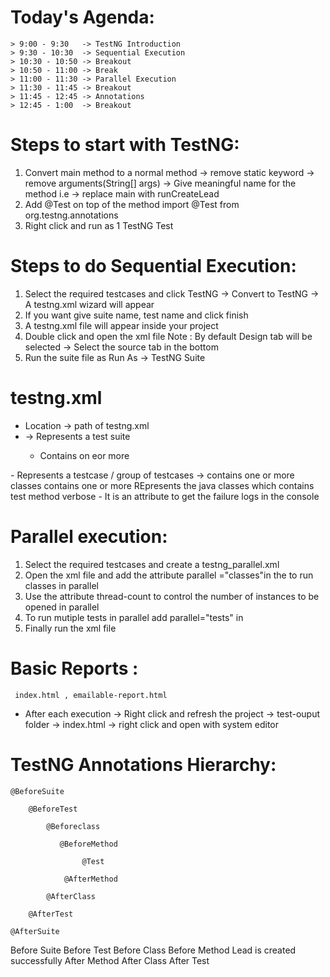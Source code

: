 # Today's Agenda:
    > 9:00 - 9:30   -> TestNG Introduction
    > 9:30 - 10:30  -> Sequential Execution
    > 10:30 - 10:50 -> Breakout
    > 10:50 - 11:00 -> Break
    > 11:00 - 11:30 -> Parallel Execution
    > 11:30 - 11:45 -> Breakout
    > 11:45 - 12:45 -> Annotations
    > 12:45 - 1:00  -> Breakout

# Steps to start with TestNG:
  1. Convert main method to a normal method
      -> remove static keyword
      -> remove arguments(String[] args)
      -> Give meaningful name for the method
         i.e -> replace main with runCreateLead
  2. Add @Test on top of the method
      import @Test from org.testng.annotations  
  3. Right click and run as 1 TestNG Test

# Steps to do Sequential Execution:
1. Select the required testcases and click TestNG -> Convert to TestNG -> A testng.xml wizard will appear
2. If you want give suite name, test name and click finish
3. A testng.xml file will appear inside your project
4. Double click and open the xml file
   Note : By default Design tab will be selected -> Select the source tab in the bottom
5. Run the suite file as Run As -> TestNG Suite   

# testng.xml
   - Location -> path of testng.xml
   - <suite>    -> Represents a test suite
     - Contains on eor more <test>
   <test> 
     - Represents a testcase / group of testcases
      -> contains one or more classes
    <classes>
       contains one or more <class> 
     <class>
       REpresents the java classes which contains test method
       verbose - It is an attribute to get the failure logs in the console


# Parallel execution:
 1. Select the required testcases and create a testng_parallel.xml
 2. Open the xml file and add the attribute parallel ="classes"in the <test> to run classes in parallel
 3. Use the attribute thread-count to control the number of instances to be opened in parallel
 4. To run mutiple tests in parallel add parallel="tests" in <suite>
 5. Finally run the xml file 


# Basic Reports :
     index.html , emailable-report.html
   - After each execution -> Right click and refresh the project -> test-ouput folder -> index.html 
   -> right click and open with system editor  

 # TestNG Annotations Hierarchy: 

    @BeforeSuite

        @BeforeTest

            @Beforeclass

               @BeforeMethod 
            
                    @Test

                @AfterMethod

            @AfterClass

        @AfterTest

    @AfterSuite    



Before Suite
Before Test
Before Class
Before Method
Lead is created successfully
After Method
After Class
After Test               
   




         